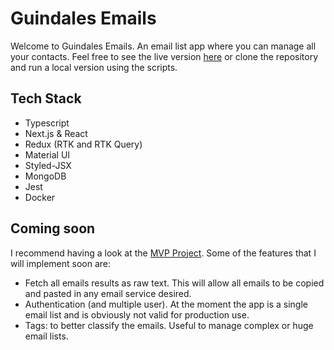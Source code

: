 # Guindales Emails

Welcome to Guindales Emails. An email list app where you can manage all your contacts.
Feel free to see the live version [here](https://guindales-emails.vercel.app/) or clone the repository and run a local version using the scripts.

## Tech Stack

- Typescript
- Next.js & React
- Redux (RTK and RTK Query)
- Material UI
- Styled-JSX
- MongoDB
- Jest
- Docker

## Coming soon

I recommend having a look at the [MVP Project](https://github.com/DanielMateosLab/guindales-emails/projects/1).
Some of the features that I will implement soon are:

- Fetch all emails results as raw text. This will allow all emails to be copied and pasted in any email service desired.
- Authentication (and multiple user). At the moment the app is a single email list and is obviously not valid for production use.
- Tags: to better classify the emails. Useful to manage complex or huge email lists.
